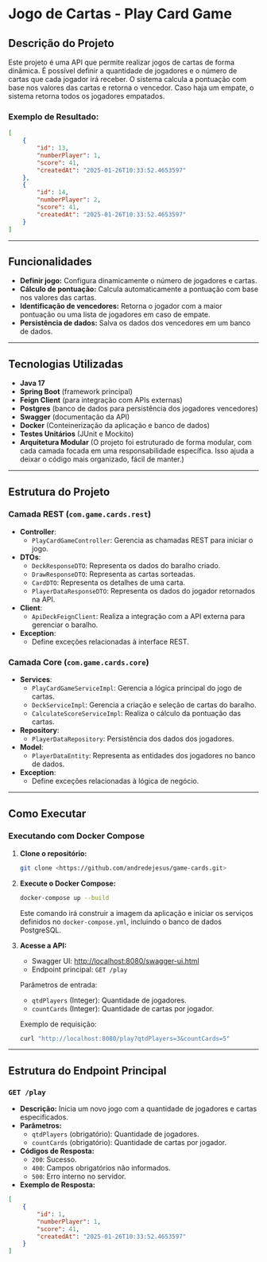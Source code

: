 # Jogo de Cartas - Play Card Game

## Descrição do Projeto

Este projeto é uma API que permite realizar jogos de cartas de forma dinâmica. É possível definir a quantidade de jogadores e o número de cartas que cada jogador irá receber. O sistema calcula a pontuação com base nos valores das cartas e retorna o vencedor. Caso haja um empate, o sistema retorna todos os jogadores empatados.

### Exemplo de Resultado:

```json
[
    {
        "id": 13,
        "numberPlayer": 1,
        "score": 41,
        "createdAt": "2025-01-26T10:33:52.4653597"
    },
    {
        "id": 14,
        "numberPlayer": 2,
        "score": 41,
        "createdAt": "2025-01-26T10:33:52.4653597"
    }
]
```

---

## Funcionalidades

- **Definir jogo:** Configura dinamicamente o número de jogadores e cartas.
- **Cálculo de pontuação:** Calcula automaticamente a pontuação com base nos valores das cartas.
- **Identificação de vencedores:** Retorna o jogador com a maior pontuação ou uma lista de jogadores em caso de empate.
- **Persistência de dados:** Salva os dados dos vencedores em um banco de dados.

---

## Tecnologias Utilizadas

- **Java 17**
- **Spring Boot** (framework principal)
- **Feign Client** (para integração com APIs externas)
- **Postgres** (banco de dados para persistência dos jogadores vencedores)
- **Swagger** (documentação da API)
- **Docker** (Conteinerização da aplicação e banco de dados)
- **Testes Unitários** (JUnit e Mockito)
- **Arquitetura Modular** (O projeto foi estruturado de forma modular, com cada camada focada em uma responsabilidade específica. Isso ajuda a deixar o código mais organizado, fácil de manter.)

---

## Estrutura do Projeto

### Camada REST (`com.game.cards.rest`)

- **Controller**:
  - `PlayCardGameController`: Gerencia as chamadas REST para iniciar o jogo.
- **DTOs**:
  - `DeckResponseDTO`: Representa os dados do baralho criado.
  - `DrawResponseDTO`: Representa as cartas sorteadas.
  - `CardDTO`: Representa os detalhes de uma carta.
  - `PlayerDataResponseDTO`: Representa os dados do jogador retornados na API.
- **Client**:
  - `ApiDeckFeignClient`: Realiza a integração com a API externa para gerenciar o baralho.
- **Exception**:
  - Define exceções relacionadas à interface REST.

### Camada Core (`com.game.cards.core`)

- **Services**:
  - `PlayCardGameServiceImpl`: Gerencia a lógica principal do jogo de cartas.
  - `DeckServiceImpl`: Gerencia a criação e seleção de cartas do baralho.
  - `CalculateScoreServiceImpl`: Realiza o cálculo da pontuação das cartas.
- **Repository**:
  - `PlayerDataRepository`: Persistência dos dados dos jogadores.
- **Model**:
  - `PlayerDataEntity`: Representa as entidades dos jogadores no banco de dados.
- **Exception**:
  - Define exceções relacionadas à lógica de negócio.

---

## Como Executar

### Executando com Docker Compose

1. **Clone o repositório:**

   ```bash
   git clone <https://github.com/andredejesus/game-cards.git>
   ```

2. **Execute o Docker Compose:**

   ```bash
   docker-compose up --build
   ```

   Este comando irá construir a imagem da aplicação e iniciar os serviços definidos no `docker-compose.yml`, incluindo o banco de dados PostgreSQL.

3. **Acesse a API:**

   - Swagger UI: [http://localhost:8080/swagger-ui.html](http://localhost:8080/swagger-ui.html)
   - Endpoint principal: `GET /play`

   Parâmetros de entrada:

   - `qtdPlayers` (Integer): Quantidade de jogadores.
   - `countCards` (Integer): Quantidade de cartas por jogador.

   Exemplo de requisição:

   ```bash
   curl "http://localhost:8080/play?qtdPlayers=3&countCards=5"
   ```

---

## Estrutura do Endpoint Principal

### `GET /play`

- **Descrição:** Inicia um novo jogo com a quantidade de jogadores e cartas especificados.
- **Parâmetros:**
  - `qtdPlayers` (obrigatório): Quantidade de jogadores.
  - `countCards` (obrigatório): Quantidade de cartas por jogador.
- **Códigos de Resposta:**
  - `200`: Sucesso.
  - `400`: Campos obrigatórios não informados.
  - `500`: Erro interno no servidor.
- **Exemplo de Resposta:**

```json
[
    {
        "id": 1,
        "numberPlayer": 1,
        "score": 41,
        "createdAt": "2025-01-26T10:33:52.4653597"
    }
]
